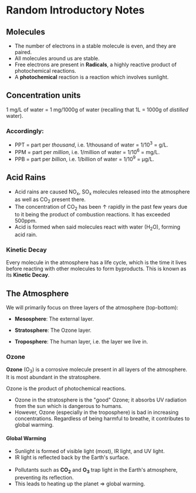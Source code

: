 # Random Introductory Notes

## Molecules

* The number of electrons in a stable molecule is even, and they are paired.
* All molecules around us are stable. 
* Free electrons are present in **Radicals**, a highly reactive product of photochemical reactions.
* A **photochemical** reaction is a reaction which involves sunlight.

## Concentration units

1 mg/L of water = 1 mg/1000g of water (recalling that 1L = 1000g of _distilled_ water).

### Accordingly: 
* PPT = part per _thousand_, i.e. 1/thousand of water = 1/10<sup>3</sup> = g/L.
* PPM = part per _million_, i.e. 1/million of water = 1/10<sup>6</sup> = mg/L.
* PPB = part per _billion_, i.e. 1/billion of water = 1/10<sup>9</sup> = µg/L.

## Acid Rains

* Acid rains are caused NO<sub>x</sub>, SO<sub>x</sub> molecules released into the atmosphere as well as CO<sub>2</sub> present there.
* The concentration of CO<sub>2</sub> has been ↑ rapidly in the past few years due to it being the product of combustion reactions. It has exceeded 500ppm.
* Acid is formed when said molecules react with water (H<sub>2</sub>O), forming acid rain.

### Kinetic Decay

Every molecule in the atmosphere has a life cycle, which is the time it lives before reacting with other molecules to form byproducts. This is known as its **Kinetic Decay**.

## The Atmosphere

We will primarily focus on three layers of the atmosphere (top-bottom):

* **Mesosphere**: The external layer.

* **Stratosphere**: The Ozone layer.

* **Troposphere**: The human layer, i.e. the layer we live in.

### Ozone

**Ozone** (O<sub>3</sub>) is a corrosive molecule present in all layers of the atmosphere. It is most abundant in the stratosphere.

Ozone is the product of photochemical reactions.

* Ozone in the stratosphere is the "good" Ozone; it absorbs UV radiation from the sun which is dangerous to humans.
* However, Ozone (especially in the troposphere) is bad in increasing concentrations. Regardless of being harmful to breathe, it contributes to global warming.

#### Global Warming

* Sunlight is formed of visible light (most), IR light, and UV light.
* IR light is reflected back by the Earth's surface.
<br/><br/>
* Pollutants such as **CO<sub>2</sub>** and **O<sub>3</sub>** trap light in the Earth's atmosphere, preventing its reflection.
* This leads to heating up the planet => global warming.